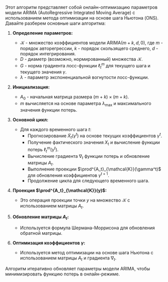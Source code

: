 Этот алгоритм представляет собой онлайн-оптимизацию параметров модели ARIMA (AutoRegressive Integrated Moving Average) с использованием метода оптимизации на основе шага Ньютона (ONS). Давайте разберем основные шаги алгоритма:

1. **Определение параметров:**
   - $\mathcal{K}$ - множество коэффициентов модели ARIMA$(m+k, d, 0)$, где $m$ - порядок авторегрессии, $k$ - порядок скользящего среднего, $d$ - порядок интегрирования.
   - $D$ - диаметр (возможно, нормированный) множества $\mathcal{K}$.
   - $G$ - норма градиента лосс-функции $\ell^m_t$ для текущего шага и текущего значения $\gamma$.
   - $\lambda$ - параметр экспоненциальной вогнутости лосс-функции.

2. **Инициализация:**
   - $A_0$ - начальная матрица размера $(m+k) \times (m+k)$.
   - $m$ вычисляется на основе параметра $\lambda_{\max}$ и максимального значения функции потерь.

3. **Основной цикл:**
   - Для каждого временного шага $t$:
     - Прогнозирование $\tilde X_t(\gamma^t)$ на основе текущих коэффициентов $\gamma^t$.
     - Получение фактического значения $X_t$ и вычисление функции потерь $\ell^m_t(\gamma^t)$.
     - Вычисление градиента $\nabla_t$ функции потерь и обновление матрицы $A_t$.
     - Выполнение проекции $\prod^{A_t}_{\mathcal{K}}(\gamma^t)$ для обновления коэффициентов $\gamma^{t+1}$.
     - Продолжение цикла для следующего временного шага.

4. **Проекция $\prod^{A_t}_{\mathcal{K}}(y)$:**
   - Это операция проекции точки $y$ на множество $\mathcal{K}$ с использованием матрицы $A_t$. 

5. **Обновление матрицы $A_t$:**
   - Используется формула Шермана-Моррисона для обновления обратной матрицы.

6. **Оптимизация коэффициентов $\gamma$:**
   - Используется метод оптимизации на основе шага Ньютона с использованием матрицы $A_t$ и градиента $\nabla_t$.

Алгоритм итеративно обновляет параметры модели ARIMA, чтобы минимизировать функцию потерь в онлайн-режиме.